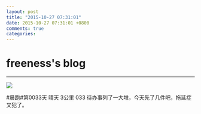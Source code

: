 ```yaml
---
layout: post
title: "2015-10-27 07:31:01"
date: 2015-10-27 07:31:01 +0800
comments: true
categories: 
---
```


# freeness's blog

----------

![](http://okqmqrbgo.bkt.clouddn.com/201510270731011.jpg)

>
\#晨跑\#第0033天 晴天 3公里 033 待办事列了一大堆，今天先了几件吧，拖延症又犯了。